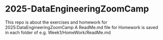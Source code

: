 # 2025-DataEngineeringZoomCamp
This repo is about the exercises and homework for 2025:DataEngineeringZoomCamp
A ReadMe.md file for Homework is saved in each folder of e.g. Week1/HomeWork/ReadMe.md
